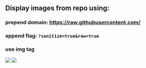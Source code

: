 ## Display images from repo using:

### prepend domain: https://raw.githubusercontent.com/
### append flag: **`?sanitize=true&raw=true`**
### use img tag

<img src="https://raw.githubusercontent.com//YourUserAccount/YourProject/master/DirectoryPath/Example.png?sanitize=true&raw=true" />

<img src="https://raw.githubusercontent.com/YourUserAccount/YourProject/master/DirectoryPath/svgdemo1.svg?sanitize=true&raw=true" />
